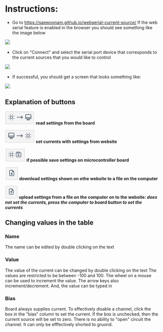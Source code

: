 # Instructions:
* Go to https://saewoonam.github.io/webserial-current-source/
If the web serial feature is enabled in the browser you should see something like the image below
<img src="https://user-images.githubusercontent.com/2872116/101087607-acb33600-356f-11eb-9b31-bc77c5fd32da.png" width="400">

* Click on "Connect" and select the serial port device that corresponds to the current sources that you would like to control
<img src="https://user-images.githubusercontent.com/2872116/101087605-ac1a9f80-356f-11eb-8093-9da832bb0a02.png" width=400>

* If successful, you should get a screen that looks something like:
<img src="https://user-images.githubusercontent.com/2872116/101087601-ab820900-356f-11eb-9910-a657a3c7178f.png" width=400>

## Explanation of buttons


<img src="https://github.com/saewoonam/webserial-current-source/blob/main/images/board2computer.png" height=44> **read settings from the board**

<img src="https://github.com/saewoonam/webserial-current-source/blob/main/images/computer2board.png" height=44> **set currents with settings from website**

<img src="https://github.com/saewoonam/webserial-current-source/blob/main/images/save_on_board.png" height=44> **if possible save settings on microcontroller board**

<img src="https://github.com/saewoonam/webserial-current-source/blob/main/images/download.png" height=44> **download settings shown on othe website to a file on the computer**

<img src="https://github.com/saewoonam/webserial-current-source/blob/main/images/upload.png" height=44> **upload settings from a file on the computer on to the website: *does not set the currents, press the computer to board button to set the currents***

## Changing values in the table
### Name
The name can be edited by double clicking on the text
### Value
The value of the current can be changed by double clicking on the text
The values are restricted to be between -100 and 100.  The wheel on a mouse can
be used to increment the value.  The arrow keys also increment/decrement.   And, the value can be typed in 
### Bias
Board always supplies current.   To effectively disable a channel, click the
box in the "bias" column to set the current.  If the box is unchecked, then the current source will be set to zero. There is no ability to
"open" circuit the channel.   It can only be efffectively shorted to gruond.
